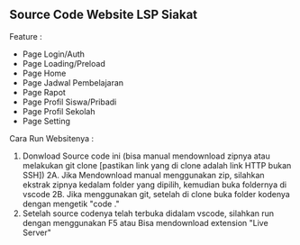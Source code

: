 ## Source Code Website LSP Siakat

Feature : 
- Page Login/Auth
- Page Loading/Preload
- Page Home
- Page Jadwal Pembelajaran
- Page Rapot
- Page Profil Siswa/Pribadi
- Page Profil Sekolah
- Page Setting

Cara Run Websitenya :
1. Donwload Source code ini (bisa manual mendownload zipnya atau melakukan git clone [pastikan link yang di clone adalah link HTTP bukan SSH])
2A. Jika Mendownload manual menggunakan zip, silahkan ekstrak zipnya kedalam folder yang dipilih, kemudian buka foldernya di vscode
2B. Jika menggunakan git, setelah di clone buka folder kodenya dengan mengetik "code ."
3. Setelah source codenya telah terbuka didalam vscode, silahkan run dengan menggunakan F5 atau Bisa mendownload extension "Live Server"
